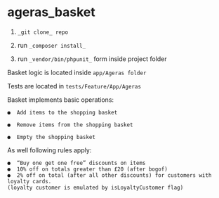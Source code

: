 # ageras_basket

1. `_git clone_ repo`

2.  run `_composer install_`

3. run `_vendor/bin/phpunit_`  form inside project folder

Basket logic is located inside `app/Ageras folder`

Tests are located in `tests/Feature/App/Ageras`

Basket implements basic operations:
 
    ●  Add items to the shopping basket
 
    ●  Remove items from the shopping basket
 
    ●  Empty the shopping basket

As well following rules apply:
   
    ●  “Buy­ one ­get ­one ­free” discounts on items
    ●  10% off on totals greater than £20 (after bogof) 
    ●  2% off on total (after all other discounts) for customers with loyalty cards.
    (loyalty customer is emulated by isLoyaltyCustomer flag)

